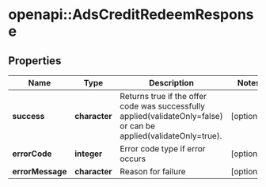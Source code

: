 # openapi::AdsCreditRedeemResponse


## Properties
Name | Type | Description | Notes
------------ | ------------- | ------------- | -------------
**success** | **character** | Returns true if the offer code was successfully applied(validateOnly&#x3D;false) or can be applied(validateOnly&#x3D;true). | [optional] 
**errorCode** | **integer** | Error code type if error occurs | [optional] 
**errorMessage** | **character** | Reason for failure | [optional] 


